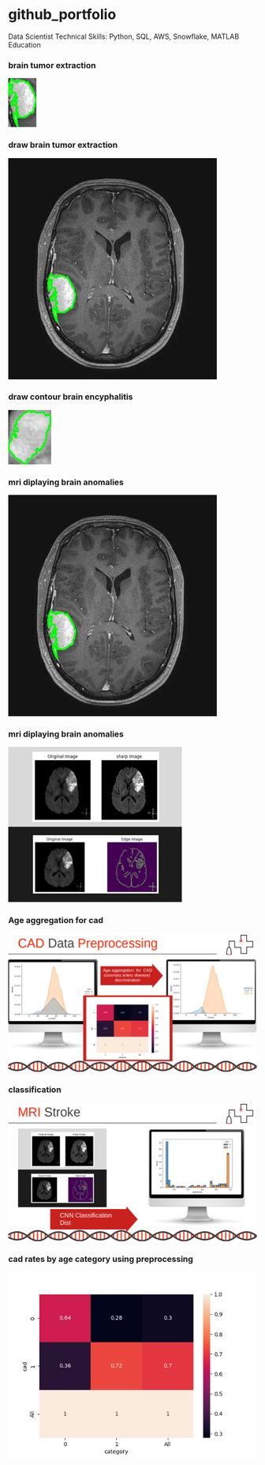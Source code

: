 # github_portfolio

Data Scientist
Technical Skills: Python, SQL, AWS, Snowflake, MATLAB
Education

### brain tumor extraction

![Alt text](assets/img/contour_tumor.jpg)


### draw brain tumor extraction

![Alt text](assets/img/extracted_tumor.jpg)

### draw contour brain encyphalitis  

![Alt text](assets/img/contour_enc.jpg)


### mri diplaying brain anomalies 

![Alt text](assets/img/extracted_tumor.jpg)

### mri diplaying brain anomalies 


![Alt text](assets/img/mri.png)

### Age aggregation for cad 
![Alt text](assets/img/aggregation.png)

### classification 


![Alt text](assets/img/classification.png)


###  cad rates by age category using preprocessing
![Alt text](assets/img/table.png)



